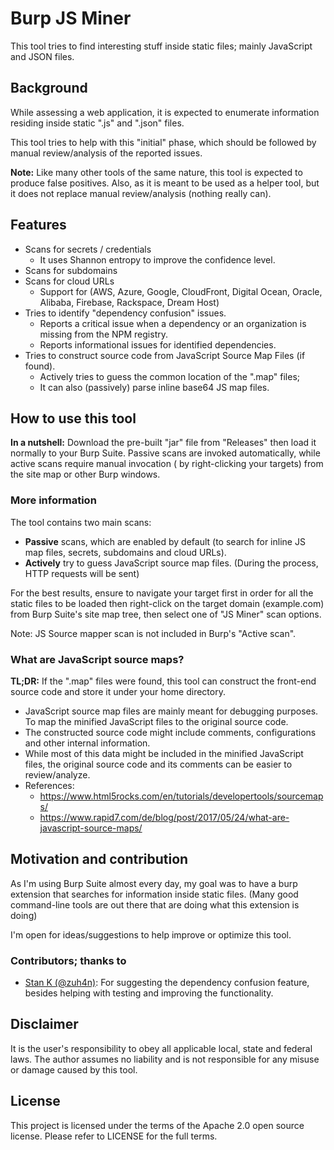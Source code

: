 # Burp JS Miner
This tool tries to find interesting stuff inside static files; mainly JavaScript and JSON files.

## Background
While assessing a web application, it is expected to enumerate information residing inside static ".js" and ".json" files. 

This tool tries to help with this "initial" phase, which should be followed by manual review/analysis of the reported issues.

**Note:** Like many other tools of the same nature, this tool is expected to produce false positives. Also, as it is meant to be used as a helper tool, but it does not replace manual review/analysis (nothing really can). 

## Features
- Scans for secrets / credentials
  - It uses Shannon entropy to improve the confidence level.
- Scans for subdomains
- Scans for cloud URLs
  - Support for (AWS, Azure, Google, CloudFront, Digital Ocean, Oracle, Alibaba, Firebase, Rackspace, Dream Host)
- Tries to identify "dependency confusion" issues.
  - Reports a critical issue when a dependency or an organization is missing from the NPM registry.
  - Reports informational issues for identified dependencies.
- Tries to construct source code from JavaScript Source Map Files (if found).
  - Actively tries to guess the common location of the ".map" files;
  - It can also (passively) parse inline base64 JS map files.

## How to use this tool
**In a nutshell:** Download the pre-built "jar" file from "Releases" then load it normally to your Burp Suite. Passive scans are invoked automatically, while active scans require manual invocation ( by right-clicking your targets) from the site map or other Burp windows.

### More information
The tool contains two main scans:
- **Passive** scans, which are enabled by default (to search for inline JS map files, secrets, subdomains and cloud URLs).
- **Actively** try to guess JavaScript source map files. (During the process, HTTP requests will be sent)

For the best results, ensure to navigate your target first in order for all the static files to be loaded then right-click on the target domain
(example.com) from Burp Suite's site map tree, then select one of "JS Miner" scan options.

Note: JS Source mapper scan is not included in Burp's "Active scan".

### What are JavaScript source maps?
**TL;DR:** If the ".map" files were found, this tool can construct the front-end source code and store it under your home directory.
- JavaScript source map files are mainly meant for debugging purposes. To map the minified JavaScript files to the original source code. 
- The constructed source code might include comments, configurations and other internal information.
- While most of this data might be included in the minified JavaScript files, the original source code and its comments can be easier to review/analyze.
- References:
  - https://www.html5rocks.com/en/tutorials/developertools/sourcemaps/
  - https://www.rapid7.com/de/blog/post/2017/05/24/what-are-javascript-source-maps/


## Motivation and contribution
As I'm using Burp Suite almost every day, my goal was to have a burp extension that searches for information inside static files. (Many good command-line tools are out there that are doing what this extension is doing)

I'm open for ideas/suggestions to help improve or optimize this tool.

### Contributors; thanks to
- [Stan K (@zuh4n)](https://twitter.com/zuh4n): For suggesting the dependency confusion feature, besides helping with testing and improving the functionality. 

## Disclaimer
It is the user's responsibility to obey all applicable local, state and federal laws. The author assumes no liability and is not responsible for any misuse or damage caused by this tool.

## License
This project is licensed under the terms of the Apache 2.0 open source license. Please refer to LICENSE for the full terms.
